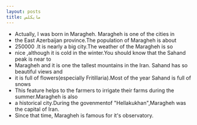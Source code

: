 ```yaml
---
layout: posts
title: مایکلس
---
```



- Actually, I was born in Maragheh. Maragheh is one of the cities in 
- the East Azerbaijan province.The population of Maragheh is about 
- 250000 .It is nearly a big city.The weather of the Maragheh is so   
- nice ,although it is cold in the winter.You should know that the Sahand peak is near to 
- Maragheh and it is one the tallest mountains in the Iran. Sahand has so beautiful views and
- it is full of flowers(especially Fritillaria).Most of the year Sahand is full of snows
- This feature helps to the farmers to irrigate their farms during the summer.Maragheh is also
- a historical city.During the govenmentof "Hellakukhan",Maragheh was the capital of Iran.
- Since that time, Maragheh is famous for it's observatory.
